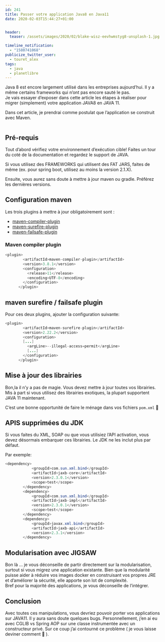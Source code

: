 ```yaml
---
id: 241
title: Passer votre application Java8 en Java11
date: 2020-02-03T15:44:27+01:00


header:
  teaser: /assets/images/2020/02/blake-wisz-eevhwmstyg8-unsplash-1.jpg

timeline_notification:
  - "1580741068"
publicize_twitter_user:
  - touret_alex
tags:
  - java
  - planetlibre
---
```

Java 8 est encore largement utilisé dans les entreprises aujourd&rsquo;hui. Il y a même certains frameworks qui n&rsquo;ont pas encore sauté le pas.  
Je vais essayer d&rsquo;exposer dans cette article les étapes à réaliser pour migrer (simplement) votre application JAVA8 en JAVA 11.

Dans cet article, je prendrai comme postulat que l&rsquo;application se construit avec Maven.

<div class="wp-block-image">
  <figure class="aligncenter size-large"><img src="/assets/images/2020/02/blake-wisz-eevhwmstyg8-unsplash-1.jpg?w=683" alt="" class="wp-image-270" /></figure>
</div>

## Pré-requis

Tout d&rsquo;abord vérifiez votre environnement d&rsquo;exécution cible! Faites un tour du coté de la documentation et regardez le support de JAVA.

Si vous utilisez des FRAMEWORKS qui utilisent des FAT JARS, faites de même (ex. pour spring boot, utilisez au moins la version 2.1.X).

Ensuite, vous aurez sans doute à mettre à jour maven ou gradle. Préférez les dernières versions.

## Configuration maven

Les trois plugins à mettre à jour obligatoirement sont :

  * [maven-compiler-plugin](https://maven.apache.org/plugins/maven-compiler-plugin/)
  * [maven-surefire-plugin](https://maven.apache.org/surefire/maven-surefire-plugin/)
  * [maven-failsafe-plugin](https://maven.apache.org/surefire/maven-failsafe-plugin/)

### Maven compiler plugin

```java
<plugin>
        <artifactId>maven-compiler-plugin</artifactId>
        <version>3.8.1</version>
        <configuration>
          <release>11</release>
          <encoding>UTF-8</encoding>
        </configuration>
      </plugin>
```


## maven surefire / failsafe plugin

Pour ces deux plugins, ajouter la configuration suivante:

```java
<plugin>
        <artifactId>maven-surefire-plugin</artifactId>
        <version>2.22.2</version>
        <configuration>
        [...]
          <argLine>--illegal-access=permit</argLine>
          [...]
        </configuration>
      </plugin>
```


## Mise à jour des librairies

Bon,la il n&rsquo;y a pas de magie. Vous devez mettre à jour toutes vos librairies. Mis à part si vous utilisez des librairies exotiques, la plupart supportent JAVA 11 maintenant.

C&rsquo;est une bonne opportunité de faire le ménage dans vos fichiers `pom.xml` 🙂

## APIS supprimées du JDK

Si vous faites du XML, SOAP ou que vous utilisiez l&rsquo;API activation, vous devez désormais embarquer ces librairies. Le JDK ne les inclut plus par défaut.

Par exemple:

```java
<dependency>
            <groupId>com.sun.xml.bind</groupId>
            <artifactId>jaxb-core</artifactId>
            <version>2.3.0.1</version>
            <scope>test</scope>
        </dependency>
        <dependency>
            <groupId>com.sun.xml.bind</groupId>
            <artifactId>jaxb-impl</artifactId>
            <version>2.3.0.1</version>
            <scope>test</scope>
        </dependency>
        <dependency>
            <groupId>javax.xml.bind</groupId>
            <artifactId>jaxb-api</artifactId>
            <version>2.3.1</version>
        </dependency>

```


## Modularisation avec JIGSAW

Bon là &#8230; je vous déconseille de partir directement sur la modularisation, surtout si vous migrez une application existante. Bien que la modularité puisse aider à réduire vos images docker en construisant vos propres JRE et d&rsquo;améliorer la sécurité, elle apporte son lot de complexité.  
Bref pour la majorité des applications, je vous déconseille de l&rsquo;intégrer.

## Conclusion

Avec toutes ces manipulations, vous devriez pouvoir porter vos applications sur JAVA11. Il y aura sans doute quelques bugs. Personnellement, j&rsquo;en ai eu avec CGLIB vs Spring AOP sur une classe instrumentée avec un constructeur privé. Sur ce coup j&rsquo;ai contourné ce problème ( je vous laisse deviner comment 🙂 ).
